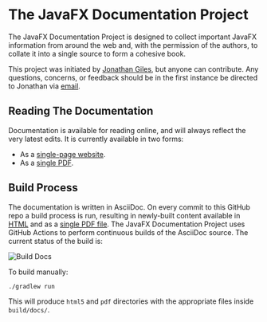 # The JavaFX Documentation Project
The JavaFX Documentation Project is designed to collect important JavaFX information from around the web and, with the permission of the authors, to collate it into a single source to form a cohesive book.

This project was initiated by <a href="http://www.jonathangiles.net">Jonathan Giles</a>, but anyone can contribute. Any questions, concerns, or feedback should be in the first instance be directed to Jonathan via <a href="mailto:jonathan@jonathangiles.net">email</a>.

## Reading The Documentation
Documentation is available for reading online, and will always reflect the very latest edits. It is currently available in two forms:
 
<ul>
  <li>As a <a href="https://fxdocs.github.io/docs/html5/index.html">single-page website</a>.</li>
  <li>As a <a href="https://fxdocs.github.io/docs/pdf/index.pdf">single PDF</a>.</li>
</ul>

## Build Process
The documentation is written in AsciiDoc. On every commit to this GitHub repo a build process is run, resulting in newly-built content available in <a href="https://fxdocs.github.io/docs/html5/index.html">HTML</a> and as a <a href="https://fxdocs.github.io/docs/pdf/index.pdf">single PDF file</a>. The JavaFX Documentation Project uses GitHub Actions to perform continuous builds of the AsciiDoc source. The current status of the build is:

![Build Docs](https://github.com/FXDocs/docs/workflows/Build%20Docs/badge.svg)

To build manually:

```
./gradlew run
```

This will produce `html5` and `pdf` directories with the appropriate files inside `build/docs/`.
